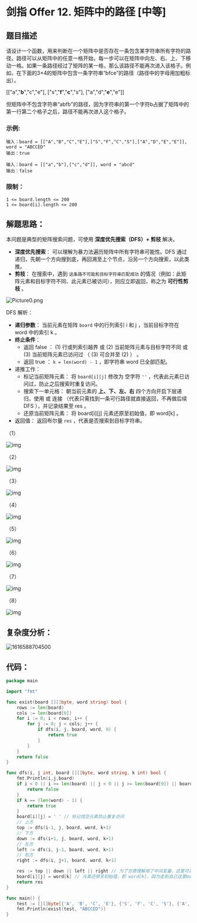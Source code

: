 # 剑指 Offer 12. 矩阵中的路径 [中等]

## 题目描述

请设计一个函数，用来判断在一个矩阵中是否存在一条包含某字符串所有字符的路径。路径可以从矩阵中的任意一格开始，每一步可以在矩阵中向左、右、上、下移动一格。如果一条路径经过了矩阵的某一格，那么该路径不能再次进入该格子。例如，在下面的3×4的矩阵中包含一条字符串“bfce”的路径（路径中的字母用加粗标出）。

[["a","**b**","c","e"],
["s","**f**","**c**","s"],
["a","d","**e**","e"]]

但矩阵中不包含字符串“abfb”的路径，因为字符串的第一个字符b占据了矩阵中的第一行第二个格子之后，路径不能再次进入这个格子。

### 示例:

```
输入：board = [["A","B","C","E"],["S","F","C","S"],["A","D","E","E"]], word = "ABCCED"
输出：true

输入：board = [["a","b"],["c","d"]], word = "abcd"
输出：false
```

### 限制：

```
1 <= board.length <= 200
1 <= board[i].length <= 200
```

## 解题思路：

本问题是典型的矩阵搜索问题，可使用 **深度优先搜索（DFS）+ 剪枝** 解决。

- **深度优先搜索**： 可以理解为暴力法遍历矩阵中所有字符串可能性。DFS 通过递归，先朝一个方向搜到底，再回溯至上个节点，沿另一个方向搜索，以此类推。
- **剪枝**： 在搜索中，遇到 `这条路不可能和目标字符串匹配成功` 的情况（例如：此矩阵元素和目标字符不同、此元素已被访问），则应立即返回，称之为 **可行性剪枝** 。

![Picture0.png](D:\www\better_study_for_golang\每日一题\images\1604944042-glmqJO-Picture0.png)



DFS 解析：

- **递归参数**： 当前元素在矩阵 `board` 中的行列索引 i 和 j ，当前目标字符在 word 中的索引 k 。
- **终止条件**：
  - 返回 false ： (1) 行或列索引越界 或 (2) 当前矩阵元素与目标字符不同 或 (3) 当前矩阵元素已访问过 （ (3) 可合并至 (2) ） 。
  - 返回 true ： `k = len(word) - 1` ，即字符串 word 已全部匹配。
- 递推工作：
  - 标记当前矩阵元素： 将 `board[i][j]` 修改为 空字符 `''` ，代表此元素已访问过，防止之后搜索时重复访问。
  - 搜索下一单元格： 朝当前元素的 **上、下、左、右** 四个方向开启下层递归，使用 或 连接 （代表只需找到一条可行路径就直接返回，不再做后续 DFS ），并记录结果至 res 。
  - 还原当前矩阵元素： 将 board[i][j] 元素还原至初始值，即 word[k] 。
- 返回值： 返回布尔量 `res` ，代表是否搜索到目标字符串。

（1）

![img](D:\www\better_study_for_golang\每日一题\images\1600793567-qyZcNF-Picture4.png)

（2）

![img](D:\www\better_study_for_golang\每日一题\images\1600793567-pvxYVP-Picture5.png)

（3）

![img](D:\www\better_study_for_golang\每日一题\images\1600793567-zLOKmi-Picture10.png)

（4）

![img](D:\www\better_study_for_golang\每日一题\images\1600793567-neMJnx-Picture11.png)

（5）

![img](D:\www\better_study_for_golang\每日一题\images\1600793567-dyuEzg-Picture12.png)

（6）

![img](D:\www\better_study_for_golang\每日一题\images\1600793567-lnVDIT-Picture13.png)

（7）

![img](D:\www\better_study_for_golang\每日一题\images\1600793567-VwCJGV-Picture15.png)

（8）

![img](D:\www\better_study_for_golang\每日一题\images\1600793793-PrBQdk-Picture18.png)


## 复杂度分析：

![1616588704500](D:\www\better_study_for_golang\每日一题\images\1616588704500.png)



## 代码：

```go
package main

import "fmt"

func exist(board [][]byte, word string) bool {
	rows := len(board)
	cols := len(board[0])
	for i := 0; i < rows; i++ {
		for j := 0; j < cols; j++ {
			if dfs(i, j, board, word, 0) {
				return true
			}
		}
	}
	return false
}

func dfs(i, j int, board [][]byte, word string, k int) bool {
	fmt.Println(i,j,board)
	if i < 0 || i >= len(board) || j < 0 || j >= len(board[0]) || board[i][j] != word[k] {
		return false
	}
	if k == (len(word) - 1) {
		return true
	}
	board[i][j] = ' ' // 标记成空元素防止重复访问
	// 上方
	top := dfs(i-1, j, board, word, k+1)
	// 下方
	down := dfs(i+1, j, board, word, k+1)
	// 左方
	left := dfs(i, j-1, board, word, k+1)
	// 右方
	right := dfs(i, j+1, board, word, k+1)

	res := top || down || left || right // 为了方便理解用了中间变量，这里可以直接调dfs，减少小内存分配
	board[i][j] = word[k] // 元素还原至初始值，即 word[k]，因为走到自己这里board[i][j]初始值必定等于word[k]
	return res
}

func main() {
	test := [][]byte{{'A', 'B', 'C', 'E'}, {'S', 'F', 'C', 'S'}, {'A', 'D', 'E', 'E'}}
	fmt.Println(exist(test, "ABCCED"))
}

```

